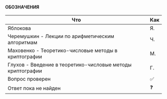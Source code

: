#### ОБОЗНАЧЕНИЯ
| Что  | Как |
| ------------- | ------------- |
| Яблокова | Я. |
| Черемушкин - Лекции по арифметическим алгоритмам | Ч. |
| Маховенко - Теоретико-числовые методы в криптографии | М. |
| Глухов - Введение в теоретико-числовые методы криптографии | Г. |
| Вопрос проверен | :white_check_mark: |
| Ответ пока не найден | :question: |
